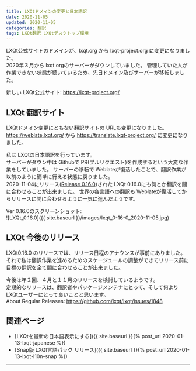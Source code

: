 ```yaml
---
title: LXQtドメインの変更と日本語訳
date: 2020-11-05
updated: 2020-11-05
categories: 翻訳
tags: LXQt翻訳 LXQtデスクトップ環境
---
```


LXQt公式サイトのドメインが、lxqt.org から lxqt-project.org に変更になりました。  
2020年３月から lxqt.orgのサーバーがダウンしていました。
管理していた人が作業できない状態が続いているため、先日ドメイン及びサーバーが移転しました。

新しい LXQt公式サイト: <https://lxqt-project.org/>

## LXQt 翻訳サイト

LXQtドメイン変更にともない翻訳サイトの URLも変更になりました。
https://weblate.lxqt.org/ から <https://translate.lxqt-project.org/> に変更になりました。

私は LXQtの日本語訳を行っています。  
サーバーがダウン中は Githubで PR(プルリクエスト)を作成するという大変な作業をしていました。
サーバーの移転で Weblateが復活したことで、翻訳作業が以前のように簡単に行える状態に戻りました。  
2020-11-04にリリース([Release 0.16.0](https://github.com/lxqt/lxqt/releases/tag/0.16.0))された LXQt 0.16.0にも何とか翻訳を間に合わせることが出来ました。
世界の各言語への翻訳も Weblateが復活してからリリースに間に合わせるように一気に進んだようです。

Ver 0.16.0のスクリーンショット:  
![LXQt_0.16.0]({{ site.baseurl }}/images/lxqt_0-16-0_2020-11-05.jpg)

## LXQt 今後のリリース
LXQt0.16.0 のリリースでは、リリース日程のアナウンスが事前にありました。
それで私は翻訳作業を進めるためのスケージュールの調整ができてリリース前に目標の翻訳を全て間に合わせることが出来ました。

今後は年２回、４月と１１月のリリースを検討しているようです。  
定期的なリリースは、翻訳者やパッケージメンテナにとって、そして何より LXQtユーザーにとって良いことと思います。  
About Regular Releases: <https://github.com/lxqt/lxqt/issues/1848>

## 関連ページ

- [LXQtを最新の日本語表示にする]({{ site.baseurl }}{% post_url 2020-01-13-lxqt-japanese %})
- [Snap版 LXQt言語パック リリース]({{ site.baseurl }}{% post_url 2020-01-13-lxqt-l10n-snap %})

***
